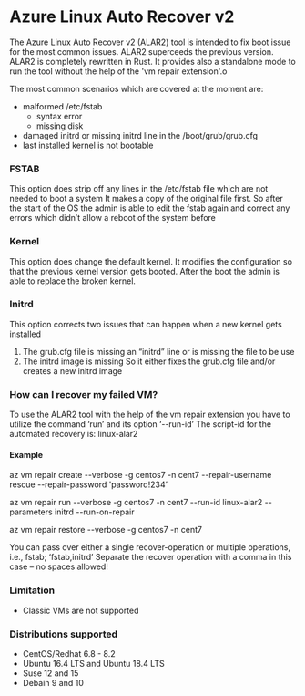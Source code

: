 # Azure Linux Auto Recover v2


The Azure Linux Auto Recover v2 (ALAR2) tool is intended to fix boot issue for the most common issues. ALAR2 superceeds the previous version. ALAR2 is completely rewritten in Rust. It provides also a standalone mode to run the tool without the help of the 'vm repair extension'.o


The most common scenarios which are covered at the moment are:

* malformed /etc/fstab 
  * syntax error
  * missing disk
* damaged initrd or missing initrd line in the /boot/grub/grub.cfg
* last installed kernel is not bootable

### FSTAB
This option does strip off any lines in the /etc/fstab file which are not needed to boot a system
It makes a copy of the original file first. So after the start of the OS the admin is able to edit the fstab again and correct any errors which didn’t allow a reboot of the system before

### Kernel
This option does change the default kernel.
It modifies the configuration so that the previous kernel version gets booted. After the boot the admin is able to replace the broken kernel.

### Initrd
This option corrects two issues that can happen when a new kernel gets installed 

1. The grub.cfg file is missing an “initrd” line or is missing the file to be use
2. The initrd image is missing
So it either fixes the grub.cfg file and/or creates a new initrd image 

### How can I recover my failed VM?
To use the ALAR2 tool with the help of the vm repair extension you have to utilize the command ‘run’ and its option ‘--run-id’
The script-id for the automated recovery is: linux-alar2

#### Example ####

az vm repair create --verbose -g centos7 -n cent7 --repair-username rescue --repair-password 'password!234’ 

az vm repair run --verbose -g centos7 -n cent7 --run-id linux-alar2 --parameters initrd --run-on-repair

az vm repair restore --verbose -g centos7 -n cent7

You can pass over either a single recover-operation or multiple operations, i.e., fstab; ‘fstab,initrd’ 
Separate the recover operation with a comma in this case – no spaces allowed!

### Limitation
* Classic VMs are not supported

### Distributions supported
* CentOS/Redhat 6.8 - 8.2
* Ubuntu 16.4 LTS and Ubuntu 18.4 LTS
* Suse 12 and 15
* Debain 9 and 10
